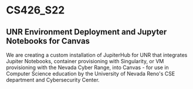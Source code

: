 # CS426_S22
## UNR Environment Deployment and Jupyter Notebooks for Canvas

We are creating a custom installation of JupiterHub for UNR that integrates 
Jupiter Notebooks, container provisioning with Singularity, or VM provisioning 
with the Nevada Cyber Range, into Canvas - for use in Computer Science education 
by the University of Nevada Reno's CSE department and Cybersecurity Center. 
